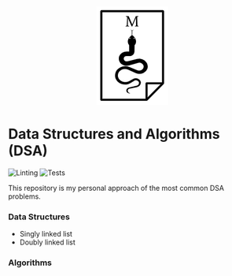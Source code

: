 <p align="center">
  <img src="images/my-logo.png">
</p>

# Data Structures and Algorithms (DSA)

![Linting](https://github.com/mario-nunez/algorithms/actions/workflows/linting.yml/badge.svg)
![Tests](https://github.com/mario-nunez/algorithms/actions/workflows/tests.yml/badge.svg)

This repository is my personal approach of the most common DSA problems.

### Data Structures
- Singly linked list
- Doubly linked list


### Algorithms